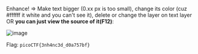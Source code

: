 Enhance! => Make text bigger (0.xx px is too small), change its color (cuz #ffffff it white and you can't see it), delete or change the layer on text layer OR **you can just view the source of it(F12)**:

![image](https://user-images.githubusercontent.com/101840614/158914613-f45d50d4-06ce-4812-990f-9ecc340f749a.png)

Flag: ```picoCTF{3nh4nc3d_d0a757bf}```
